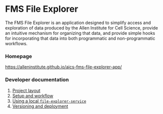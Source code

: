 FMS File Explorer
=================

The FMS File Explorer is an application designed to simplify access and exploration of data produced by the Allen
Institute for Cell Science, provide an intuitive mechanism for organizing that data, and provide simple hooks for
incorporating that data into both programmatic and non-programmatic workflows.


### Homepage
https://alleninstitute.github.io/aics-fms-file-explorer-app/


### Developer documentation
1. [Project layout](dev-docs/01-project-layout.md)
2. [Setup and workflow](dev-docs/02-setup-and-workflow.md)
3. [Using a local `file-explorer-service`](dev-docs/03-using-localhost-datasource.md)
4. [Versioning and deployment](dev-docs/04-versioning-and-deployment.md)
